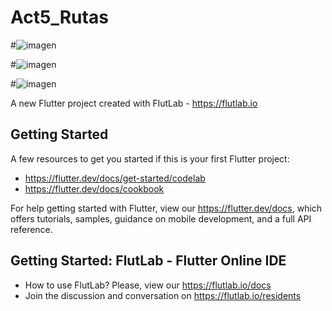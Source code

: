 # Act5_Rutas

#![imagen](https://github.com/user-attachments/assets/ecc9f722-f518-4d09-83a6-c90cf142f3ca)

#![imagen](https://github.com/user-attachments/assets/ed70ff5e-547a-46a3-a68a-d8ae21459d6a)

#![imagen](https://github.com/user-attachments/assets/c06789a8-eeb9-4db3-b106-becf3654baa3)




A new Flutter project created with FlutLab - https://flutlab.io

## Getting Started

A few resources to get you started if this is your first Flutter project:

- https://flutter.dev/docs/get-started/codelab
- https://flutter.dev/docs/cookbook

For help getting started with Flutter, view our
https://flutter.dev/docs, which offers tutorials,
samples, guidance on mobile development, and a full API reference.

## Getting Started: FlutLab - Flutter Online IDE

- How to use FlutLab? Please, view our https://flutlab.io/docs
- Join the discussion and conversation on https://flutlab.io/residents
